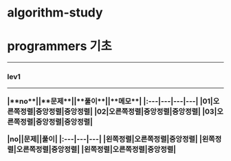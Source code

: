 # algorithm-study

<h1>programmers 기초</h1>
<hr>

<h3>lev1</b3>
<hr>
|**no**||**문제**||**풀이**||**메모**|
|:---|---|---|---|
|01|오른쪽정렬|중앙정렬|중앙정렬|
|02|오른쪽정렬|중앙정렬|중앙정렬|
|03|오른쪽정렬|중앙정렬|중앙정렬|

|**no**||**문제**||**풀이**|
|:---|---|---|
|왼쪽정렬|오른쪽정렬|중앙정렬|
|왼쪽정렬|오른쪽정렬|중앙정렬|
|왼쪽정렬|오른쪽정렬|중앙정렬|
